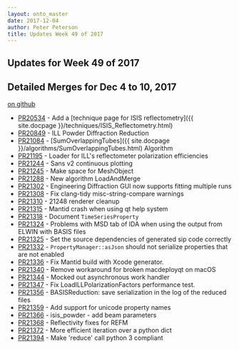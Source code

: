 ```yaml
---
layout: onto_master
date: 2017-12-04
author: Peter Peterson
title: Updates Week 49 of 2017
---
```

Updates for Week 49 of 2017
---------------------------

Detailed Merges for Dec 4 to 10, 2017
-------------------------------------
[on github](https://github.com/mantidproject/mantid/pulls?q=is%3Apr+merged%3A2017-12-05..2017-12-10)

* [PR20534](https://github.com/mantidproject/mantid/pull/20534) - Add a [technique page for ISIS reflectometry]({{ site.docpage }}/techniques/ISIS_Reflectometry.html)
* [PR20849](https://github.com/mantidproject/mantid/pull/20849) - ILL Powder Diffraction Reduction
* [PR21084](https://github.com/mantidproject/mantid/pull/21084) - [SumOverlappingTubes]({{ site.docpage }}/algorithms/SumOverlappingTubes.html) Algorithm
* [PR21195](https://github.com/mantidproject/mantid/pull/21195) - Loader for ILL's reflectometer polarization efficiencies
* [PR21244](https://github.com/mantidproject/mantid/pull/21244) - Sans v2 continuous plotting
* [PR21245](https://github.com/mantidproject/mantid/pull/21245) - Make space for MeshObject
* [PR21288](https://github.com/mantidproject/mantid/pull/21288) - New algorithm LoadAndMerge
* [PR21302](https://github.com/mantidproject/mantid/pull/21302) - Engineering Diffraction GUI now supports fitting multiple runs
* [PR21308](https://github.com/mantidproject/mantid/pull/21308) - Fix clang-tidy misc-string-compare warnings
* [PR21310](https://github.com/mantidproject/mantid/pull/21310) - 21248 renderer cleanup
* [PR21315](https://github.com/mantidproject/mantid/pull/21315) - Mantid crash when using qt help system
* [PR21318](https://github.com/mantidproject/mantid/pull/21318) - Document `TimeSeriesProperty`
* [PR21324](https://github.com/mantidproject/mantid/pull/21324) - Problems with MSD tab of IDA when using the output from ELWIN with BASIS files
* [PR21325](https://github.com/mantidproject/mantid/pull/21325) - Set the source dependencies of generated sip code correctly
* [PR21332](https://github.com/mantidproject/mantid/pull/21332) - `PropertyManager::asJson` should not serialize properties that are not enabled
* [PR21336](https://github.com/mantidproject/mantid/pull/21336) - Fix Mantid build with Xcode generator.
* [PR21340](https://github.com/mantidproject/mantid/pull/21340) - Remove workaround for broken macdeployqt on macOS
* [PR21344](https://github.com/mantidproject/mantid/pull/21344) - Mocked out asynchronous work handler
* [PR21347](https://github.com/mantidproject/mantid/pull/21347) - Fix LoadILLPolarizationFactors performance test.
* [PR21356](https://github.com/mantidproject/mantid/pull/21356) - BASISReduction: save serialization in the log of the reduced files
* [PR21359](https://github.com/mantidproject/mantid/pull/21359) - Add support for unicode property names
* [PR21366](https://github.com/mantidproject/mantid/pull/21366) - isis_powder - add beam parameters
* [PR21368](https://github.com/mantidproject/mantid/pull/21368) - Reflectivity fixes for REFM
* [PR21372](https://github.com/mantidproject/mantid/pull/21372) - More efficient iteration over a python dict
* [PR21394](https://github.com/mantidproject/mantid/pull/21394) - Make 'reduce' call python 3 compliant
